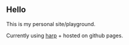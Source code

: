 ## Hello
This is my personal site/playground.

Currently using [harp](http://harpjs.com/) + hosted on github pages.
